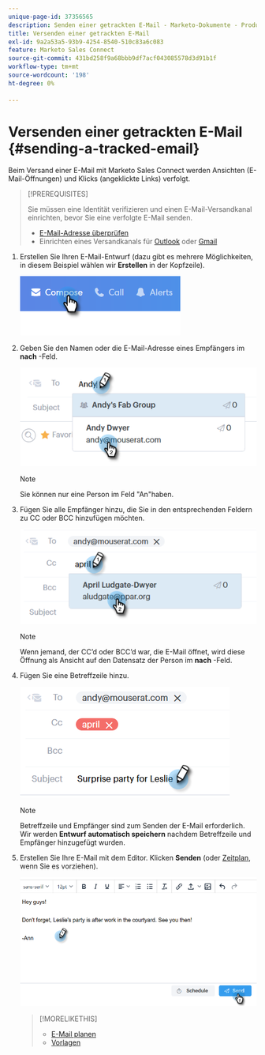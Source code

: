 ```yaml
---
unique-page-id: 37356565
description: Senden einer getrackten E-Mail - Marketo-Dokumente - Produktdokumentation
title: Versenden einer getrackten E-Mail
exl-id: 9a2a53a5-93b9-4254-8540-510c83a6c083
feature: Marketo Sales Connect
source-git-commit: 431bd258f9a68bbb9df7acf043085578d3d91b1f
workflow-type: tm+mt
source-wordcount: '198'
ht-degree: 0%

---
```


# Versenden einer getrackten E-Mail {#sending-a-tracked-email}

Beim Versand einer E-Mail mit Marketo Sales Connect werden Ansichten (E-Mail-Öffnungen) und Klicks (angeklickte Links) verfolgt.

>[!PREREQUISITES]
>
>Sie müssen eine Identität verifizieren und einen E-Mail-Versandkanal einrichten, bevor Sie eine verfolgte E-Mail senden.
>
>* [E-Mail-Adresse überprüfen](/help/marketo/product-docs/marketo-sales-connect/getting-started/email-settings/verify-your-email.md)
>* Einrichten eines Versandkanals für [Outlook](/help/marketo/product-docs/marketo-sales-connect/email-plugins/msc-for-outlook/email-connection-for-outlook-users.md) oder [Gmail](/help/marketo/product-docs/marketo-sales-connect/email-plugins/gmail/email-connection-for-gmail-users.md)

1. Erstellen Sie Ihren E-Mail-Entwurf (dazu gibt es mehrere Möglichkeiten, in diesem Beispiel wählen wir **Erstellen** in der Kopfzeile).

   ![](assets/one.png)

1. Geben Sie den Namen oder die E-Mail-Adresse eines Empfängers im **nach** -Feld.

   ![](assets/two.png)

   >[!NOTE]
   >
   >Sie können nur eine Person im Feld &quot;An&quot;haben.

1. Fügen Sie alle Empfänger hinzu, die Sie in den entsprechenden Feldern zu CC oder BCC hinzufügen möchten.

   ![](assets/three.png)

   >[!NOTE]
   >
   >Wenn jemand, der CC’d oder BCC’d war, die E-Mail öffnet, wird diese Öffnung als Ansicht auf den Datensatz der Person im **nach** -Feld.

1. Fügen Sie eine Betreffzeile hinzu.

   ![](assets/four.png)

   >[!NOTE]
   >
   >Betreffzeile und Empfänger sind zum Senden der E-Mail erforderlich. Wir werden **Entwurf automatisch speichern** nachdem Betreffzeile und Empfänger hinzugefügt wurden.

1. Erstellen Sie Ihre E-Mail mit dem Editor. Klicken **Senden** (oder [Zeitplan](/help/marketo/product-docs/marketo-sales-connect/email/using-the-compose-window/scheduling-an-email.md), wenn Sie es vorziehen).

   ![](assets/five.png)

   >[!MORELIKETHIS]
   >
   >* [E-Mail planen](/help/marketo/product-docs/marketo-sales-connect/email/using-the-compose-window/scheduling-an-email.md)
   >* [Vorlagen](/help/marketo/product-docs/marketo-sales-connect/templates/create-a-new-template.md)
